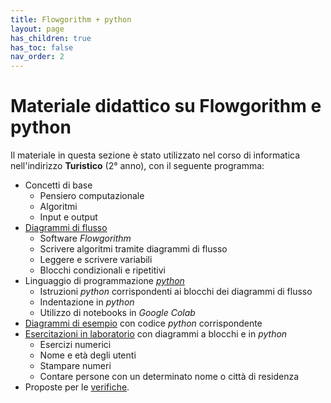 ```yaml
---
title: Flowgorithm + python
layout: page
has_children: true
has_toc: false
nav_order: 2
---
```


# Materiale didattico su Flowgorithm e python

Il materiale in questa sezione è stato utilizzato nel corso di informatica
nell'indirizzo **Turistico** (2° anno), con il seguente programma:

- Concetti di base
  - Pensiero computazionale
  - Algoritmi
  - Input e output
- [Diagrammi di flusso](diagrammi/index.md)
  - Software _Flowgorithm_
  - Scrivere algoritmi tramite diagrammi di flusso
  - Leggere e scrivere variabili
  - Blocchi condizionali e ripetitivi
- Linguaggio di programmazione _[python](codice/index.md)_
  - Istruzioni _python_ corrispondenti ai blocchi dei diagrammi di flusso
  - Indentazione in _python_
  - Utilizzo di notebooks in _Google Colab_
- [Diagrammi di esempio](esempi/index.md) con codice _python_ corrispondente
- [Esercitazioni in laboratorio](esercitazioni/index.md) con diagrammi a blocchi e in _python_
  - Esercizi numerici
  - Nome e età degli utenti
  - Stampare numeri
  - Contare persone con un determinato nome o città di residenza
- Proposte per le [verifiche](verifiche/index.md).
